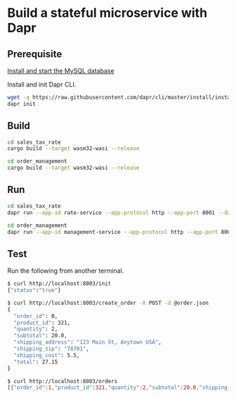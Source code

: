 # Build a stateful microservice with Dapr

## Prerequisite

[Install and start the MySQL database](https://dev.mysql.com/doc/mysql-installation-excerpt/8.0/en/)

Install and init Dapr CLI.

```bash
wget -q https://raw.githubusercontent.com/dapr/cli/master/install/install.sh -O - | /bin/bash
dapr init
```

## Build

```bash
cd sales_tax_rate
cargo build --target wasm32-wasi --release

cd order_management
cargo build --target wasm32-wasi --release
```

## Run

```bash
cd sales_tax_rate
dapr run --app-id rate-service --app-protocol http --app-port 8001 --dapr-http-port 3501 --components-path ../config --log-level debug wasmedge target/wasm32-wasi/release/sales_tax_rate_lookup.wasm

cd order_management
dapr run --app-id management-service --app-protocol http --app-port 8003 --dapr-http-port 3503 --components-path ../config --log-level debug wasmedge target/wasm32-wasi/release/order_management.wasm
```

## Test

Run the following from another terminal.

```bash
$ curl http://localhost:8003/init
{"status":"true"}

$ curl http://localhost:8003/create_order -X POST -d @order.json
{
  "order_id": 0,
  "product_id": 321,
  "quantity": 2,
  "subtotal": 20.0,
  "shipping_address": "123 Main St, Anytown USA",
  "shipping_zip": "78701",
  "shipping_cost": 5.5,
  "total": 27.15
}

$ curl http://localhost:8003/orders
[{"order_id":1,"product_id":321,"quantity":2,"subtotal":20.0,"shipping_address":"123 Main St, Anytown USA","shipping_zip":"78701","shipping_cost":5.5,"total":27.15}]
```
